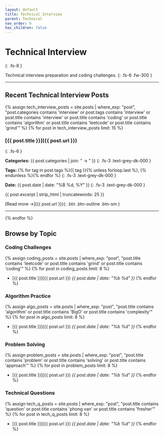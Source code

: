 ```yaml
---
layout: default
title: Technical Interview
parent: Technical
nav_order: 9
has_children: false
---
```


# Technical Interview
{: .fs-8 }

Technical interview preparation and coding challenges.
{: .fs-6 .fw-300 }

---

## Recent Technical Interview Posts

{% assign tech_interview_posts = site.posts | where_exp: "post", "post.categories contains 'interview' or post.tags contains 'interview' or post.title contains 'interview' or post.title contains 'coding' or post.title contains 'algorithm' or post.title contains 'leetcode' or post.title contains 'grind'" %}
{% for post in tech_interview_posts limit: 15 %}

### [{{ post.title }}]({{ post.url }})
{: .fs-6 }

**Categories:** {{ post.categories | join: " → " }}
{: .fs-3 .text-grey-dk-000 }

**Tags:** {% for tag in post.tags %}{{ tag }}{% unless forloop.last %}, {% endunless %}{% endfor %}
{: .fs-3 .text-grey-dk-000 }

**Date:** {{ post.date | date: "%B %d, %Y" }}
{: .fs-3 .text-grey-dk-000 }

{{ post.excerpt | strip_html | truncatewords: 25 }}

[Read more →]({{ post.url }}){: .btn .btn-outline .btn-sm }

---

{% endfor %}

## Browse by Topic

### Coding Challenges
{% assign coding_posts = site.posts | where_exp: "post", "post.title contains 'leetcode' or post.title contains 'grind' or post.title contains 'coding'" %}
{% for post in coding_posts limit: 8 %}
- [{{ post.title }}]({{ post.url }}) *{{ post.date | date: "%b %d" }}*
{% endfor %}

### Algorithm Practice
{% assign algo_posts = site.posts | where_exp: "post", "post.title contains 'algorithm' or post.title contains 'BigO' or post.title contains 'complexity'" %}
{% for post in algo_posts limit: 8 %}
- [{{ post.title }}]({{ post.url }}) *{{ post.date | date: "%b %d" }}*
{% endfor %}

### Problem Solving
{% assign problem_posts = site.posts | where_exp: "post", "post.title contains 'problem' or post.title contains 'solving' or post.title contains 'approach'" %}
{% for post in problem_posts limit: 8 %}
- [{{ post.title }}]({{ post.url }}) *{{ post.date | date: "%b %d" }}*
{% endfor %}

### Technical Questions
{% assign tech_q_posts = site.posts | where_exp: "post", "post.title contains 'question' or post.title contains 'phong van' or post.title contains 'fresher'" %}
{% for post in tech_q_posts limit: 8 %}
- [{{ post.title }}]({{ post.url }}) *{{ post.date | date: "%b %d" }}*
{% endfor %}

